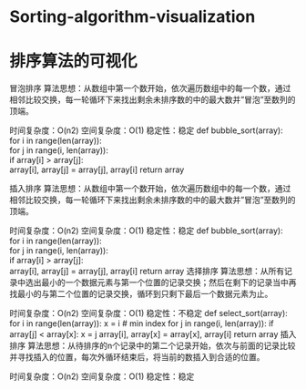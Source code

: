 # Sorting-algorithm-visualization
排序算法的可视化
=========
冒泡排序
算法思想：从数组中第一个数开始，依次遍历数组中的每一个数，通过相邻比较交换，每一轮循环下来找出剩余未排序数的中的最大数并”冒泡”至数列的顶端。

时间复杂度：O(n2)
空间复杂度：O(1)
稳定性：稳定
def bubble_sort(array):      
  for i in range(len(array)):          
    for j in range(i, len(array)):              
      if array[i] > array[j]:  
        array[i], array[j] = array[j], array[i]
    return array

插入排序
算法思想：从数组中第一个数开始，依次遍历数组中的每一个数，通过相邻比较交换，每一轮循环下来找出剩余未排序数的中的最大数并”冒泡”至数列的顶端。

时间复杂度：O(n2)
空间复杂度：O(1)
稳定性：稳定
def bubble_sort(array):      
  for i in range(len(array)):          
    for j in range(i, len(array)):              
      if array[i] > array[j]:  
        array[i], array[j] = array[j], array[i]
    return array
选择排序
算法思想：从所有记录中选出最小的一个数据元素与第一个位置的记录交换；然后在剩下的记录当中再找最小的与第二个位置的记录交换，循环到只剩下最后一个数据元素为止。

时间复杂度：O(n2)
空间复杂度：O(1)
稳定性：不稳定
def select_sort(array): 
    for i in range(len(array)): 
        x = i  # min index 
        for j in range(i, len(array)): 
            if array[j] < array[x]: 
                x = j 
        array[i], array[x] = array[x], array[i] 
    return array 
插入排序
算法思想：从待排序的n个记录中的第二个记录开始，依次与前面的记录比较并寻找插入的位置，每次外循环结束后，将当前的数插入到合适的位置。

时间复杂度：O(n2)
空间复杂度：O(1)
稳定性：稳定

